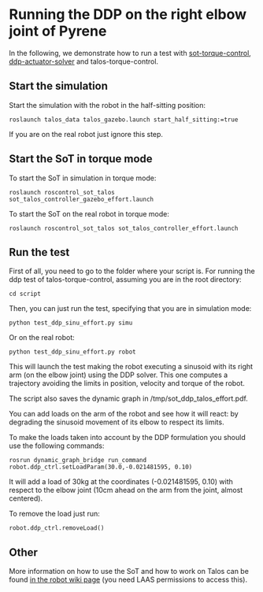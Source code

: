 # Running the DDP on the right elbow joint of Pyrene

In the following, we demonstrate how to run a test with  <a href="https://github.com/stack-of-tasks/sot-torque-control">sot-torque-control</a>, <a href="https://github.com/stack-of-tasks/ddp-actuator-solver">ddp-actuator-solver</a> and talos-torque-control.

## Start the simulation

Start the simulation with the robot in the half-sitting position:
```
roslaunch talos_data talos_gazebo.launch start_half_sitting:=true
```
If you are on the real robot just ignore this step.

## Start the SoT in torque mode

To start the SoT in simulation in torque mode: 
```
roslaunch roscontrol_sot_talos sot_talos_controller_gazebo_effort.launch
```

To start the SoT on the real robot in torque mode: 
```
roslaunch roscontrol_sot_talos sot_talos_controller_effort.launch
```

## Run the test

First of all, you need to go to the folder where your script is.
For running the ddp test of talos-torque-control, assuming you are in the root directory:

```
cd script
```

Then, you can just run the test, specifying that you are in simulation mode:

```
python test_ddp_sinu_effort.py simu
```

Or on the real robot:

```
python test_ddp_sinu_effort.py robot
```

This will launch the test making the robot executing a sinusoid with its right arm (on the elbow joint) using the DDP solver.
This one computes a trajectory avoiding the limits in position, velocity and torque of the robot. 

The script also saves the dynamic graph in /tmp/sot_ddp_talos_effort.pdf.

You can add loads on the arm of the robot and see how it will react: by degrading the sinusoid movement of its elbow to respect its limits.

To make the loads taken into account by the DDP formulation you should use the following commands:

```
rosrun dynamic_graph_bridge run_command
robot.ddp_ctrl.setLoadParam(30.0,-0.021481595, 0.10)
```

It will add a load of 30kg at the coordinates (-0.021481595, 0.10) with respect to the elbow joint (10cm ahead on the arm from the joint, almost centered).

To remove the load just run:

```
robot.ddp_ctrl.removeLoad()
```

## Other

More information on how to use the SoT and how to work on Talos can be found <a href="https://wiki.laas.fr/robots/Pyrene">in the robot wiki page</a> (you need LAAS permissions to access this).
